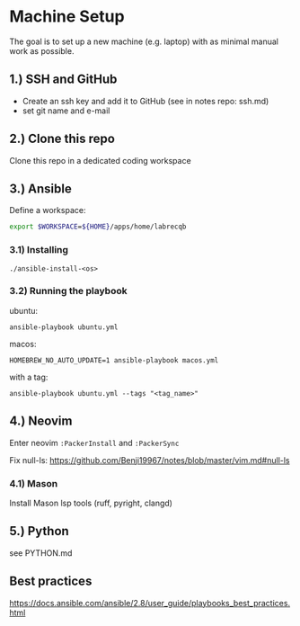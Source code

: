 # Machine Setup

The goal is to set up a new machine (e.g. laptop) with as minimal manual work as possible.

## 1.) SSH and GitHub

- Create an ssh key and add it to GitHub (see in notes repo: ssh.md)
- set git name and e-mail

## 2.) Clone this repo

Clone this repo in a dedicated coding workspace

## 3.) Ansible

Define a workspace:

```bash
export $WORKSPACE=${HOME}/apps/home/labrecqb
```

### 3.1) Installing

`./ansible-install-<os>`


### 3.2) Running the playbook

ubuntu:

`ansible-playbook ubuntu.yml`

macos:

`HOMEBREW_NO_AUTO_UPDATE=1 ansible-playbook macos.yml`

with a tag:

`ansible-playbook ubuntu.yml --tags "<tag_name>"`

## 4.) Neovim

Enter neovim
`:PackerInstall` and `:PackerSync`

Fix null-ls: https://github.com/Benji19967/notes/blob/master/vim.md#null-ls

### 4.1) Mason

Install Mason lsp tools (ruff, pyright, clangd)

## 5.) Python

see PYTHON.md

## Best practices

https://docs.ansible.com/ansible/2.8/user_guide/playbooks_best_practices.html
